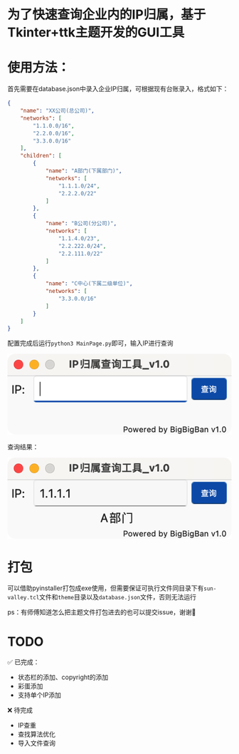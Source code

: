 # 为了快速查询企业内的IP归属，基于Tkinter+ttk主题开发的GUI工具

# 使用方法：

首先需要在database.json中录入企业IP归属，可根据现有台账录入，格式如下：

```json
{
    "name": "XX公司(总公司)",
    "networks": [
        "1.1.0.0/16",
        "2.2.0.0/16",
        "3.3.0.0/16"
    ],
    "children": [
        {
            "name": "A部门(下属部门)",
            "networks": [
                "1.1.1.0/24",
                "2.2.2.0/22"
            ]
        },
        {
            "name": "B公司(分公司)",
            "networks": [
                "1.1.4.0/23",
                "2.2.222.0/24",
                "2.2.111.0/22"
            ]
        },
        {
            "name": "C中心(下属二级单位)",
            "networks": [
                "3.3.0.0/16"
            ]
        }
    ]
}
```

配置完成后运行`python3 MainPage.py`即可，输入IP进行查询

![image-20220529093656911](README.assets/image-20220529093656911.png)

查询结果：

![image-20220529093721418](README.assets/image-20220529093721418.png)

# 打包

可以借助pyinstaller打包成exe使用，但需要保证可执行文件同目录下有`sun-valley.tcl`文件和`theme`目录以及`database.json`文件，否则无法运行

ps：有师傅知道怎么把主题文件打包进去的也可以提交issue，谢谢🙏

# TODO
✅ 已完成：

+ 状态栏的添加、copyright的添加
+ 彩蛋添加
+ 支持单个IP添加

❌ 待完成
- IP查重
- 查找算法优化
- 导入文件查询